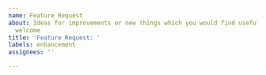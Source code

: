 ```yaml
---
name: Feature Request
about: Ideas for improvements or new things which you would find useful are always
  welcome
title: 'Feature Request: '
labels: enhancement
assignees: ''

---
```


<!--
Please describe what you would find useful and please also check (by searching open requests here) if that was maybe already requested.
-->

